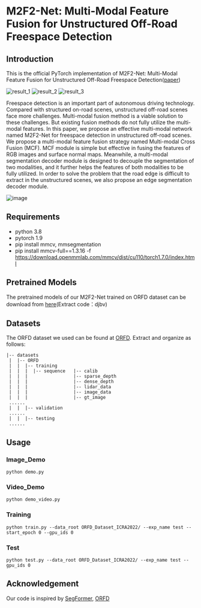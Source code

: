 # M2F2-Net: Multi-Modal Feature Fusion for Unstructured Off-Road Freespace Detection
## Introduction
This is the official PyTorch implementation of M2F2-Net: Multi-Modal Feature Fusion for Unstructured Off-Road Freespace Detection([paper](https://ieeexplore.ieee.org/document/10186731))

![result_1](https://user-images.githubusercontent.com/70512651/217461427-2d194fb0-b3b9-489b-8569-69cfaa6d9eb7.png)
![result_2](https://user-images.githubusercontent.com/70512651/217461448-43530fa4-5d45-4df3-8daf-1c105d79337b.png)
![result_3](https://user-images.githubusercontent.com/70512651/217461463-90ac9048-7468-49a6-a1d1-c902b0cdaeb9.png)


Freespace detection is an important part of autonomous driving technology. Compared with structured on-road scenes, unstructured off-road scenes face more challenges.  Multi-modal fusion method is a viable solution to these challenges. But existing fusion methods do not fully utilize the multi-modal features. In this paper, we propose an effective multi-modal network named M2F2-Net for freespace detection in unstructured off-road scenes. We propose a multi-modal feature fusion strategy named Multi-modal Cross Fusion (MCF). MCF module is simple but effective in fusing the features of RGB images and surface normal maps. Meanwhile, a multi-modal segmentation decoder module is designed to decouple the segmentation of two modalities, and it further helps the features of both modalities to be fully utilized. In order to solve the problem that the road edge is difficult to extract in the unstructured scenes, we also propose an edge segmentation decoder module.

![image](https://user-images.githubusercontent.com/70512651/216315067-867ec5af-e27a-492f-98f0-2523725f51ad.png)

## Requirements
- python 3.8
- pytorch 1.9
- pip install mmcv, mmsegmentation
- pip install mmcv-full==1.3.16 -f https://download.openmmlab.com/mmcv/dist/cu110/torch1.7.0/index.html

## Pretrained Models
The pretrained models of our M2F2-Net trained on ORFD dataset can be download from [here](https://pan.baidu.com/s/1_Mb8jx8KoR9n11M_lfm4cg)(Extract code：djbv)

## Datasets
The ORFD dataset we used can be found at [ORFD](https://github.com/chaytonmin/Off-Road-Freespace-Detection). Extract and organize as follows:
```
|-- datasets
 |  |-- ORFD
 |  |  |-- training
 |  |  |  |-- sequence   |-- calib
 |  |  |                 |-- sparse_depth
 |  |  |                 |-- dense_depth
 |  |  |                 |-- lidar_data
 |  |  |                 |-- image_data
 |  |  |                 |-- gt_image
 ......
 |  |  |-- validation
 ......
 |  |  |-- testing
 ......
```

## Usage
### Image_Demo
```
python demo.py
```

### Video_Demo
```
python demo_video.py
```

### Training
```
python train.py --data_root ORFD_Dataset_ICRA2022/ --exp_name test --start_epoch 0 --gpu_ids 0
```

### Test
```
python test.py --data_root ORFD_Dataset_ICRA2022/ --exp_name test --gpu_ids 0
```

## Acknowledgement
Our code is inspired by [SegFormer](https://github.com/NVlabs/SegFormer), [ORFD](https://github.com/chaytonmin/Off-Road-Freespace-Detection)
